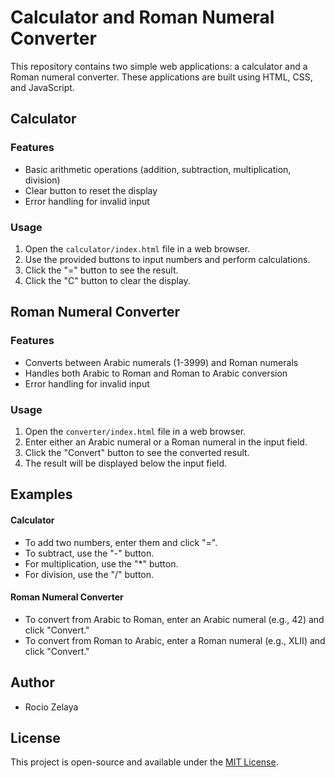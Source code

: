 # Calculator and Roman Numeral Converter

This repository contains two simple web applications: a calculator and a Roman numeral converter. These applications are built using HTML, CSS, and JavaScript.

## Calculator

### Features

- Basic arithmetic operations (addition, subtraction, multiplication, division)
- Clear button to reset the display
- Error handling for invalid input

### Usage

1. Open the `calculator/index.html` file in a web browser.
2. Use the provided buttons to input numbers and perform calculations.
3. Click the "=" button to see the result.
4. Click the "C" button to clear the display.

## Roman Numeral Converter

### Features

- Converts between Arabic numerals (1-3999) and Roman numerals
- Handles both Arabic to Roman and Roman to Arabic conversion
- Error handling for invalid input

### Usage

1. Open the `converter/index.html` file in a web browser.
2. Enter either an Arabic numeral or a Roman numeral in the input field.
3. Click the "Convert" button to see the converted result.
4. The result will be displayed below the input field.

## Examples

#### Calculator

- To add two numbers, enter them and click "=".
- To subtract, use the "-" button.
- For multiplication, use the "*" button.
- For division, use the "/" button.

#### Roman Numeral Converter

- To convert from Arabic to Roman, enter an Arabic numeral (e.g., 42) and click "Convert."
- To convert from Roman to Arabic, enter a Roman numeral (e.g., XLII) and click "Convert."

## Author

- Rocio Zelaya

## License

This project is open-source and available under the [MIT License](LICENSE).
